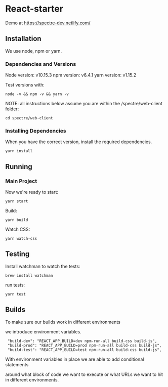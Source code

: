 # React-starter
Demo at https://spectre-dev.netlify.com/

## Installation

We use node, npm or yarn.

### Dependencies and Versions

Node version: v10.15.3
npm version: v6.4.1
yarn version: v1.15.2

Test versions with:

```
node -v && npm -v && yarn -v
```

NOTE: all instructions below assume you are within the /spectre/web-client folder:

```
cd spectre/web-client
```

### Installing Dependencies


When you have the correct version, install the required dependencies.

```
yarn install
```

## Running

### Main Project

Now we're ready to start:
```
yarn start
```

Build:
```
yarn build
```

Watch CSS:
```
yarn watch-css
```

## Testing
Install watchman to watch the tests:
```
brew install watchman
```
run tests:
```
yarn test
```

## Builds

To make sure our builds work in different environments

we introduce environment variables.
```
 "build-dev": "REACT_APP_BUILD=dev npm-run-all build-css build-js",
 "build-prod": "REACT_APP_BUILD=prod npm-run-all build-css build-js",
 "build-test": "REACT_APP_BUILD=test npm-run-all build-css build-js",
```
With environment variables in place we are able to add conditional statements

around what block of code we want to execute or what URLs we want to hit in different environments.

